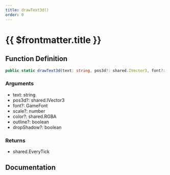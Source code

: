 ```yaml
---
title: drawText3d()
order: 0
---
```


# {{ $frontmatter.title }}

## Function Definition

```ts
public static drawText3d(text: string, pos3d?: shared.IVector3, font?: GameFont, scale?: number, color?: shared.RGBA, outline?: boolean, dropShadow?: boolean): shared.EveryTick;
```

### Arguments

* text: string
* pos3d?: shared.IVector3
* font?: GameFont
* scale?: number
* color?: shared.RGBA
* outline?: boolean
* dropShadow?: boolean

### Returns

* shared.EveryTick

## Documentation

<!--@include: ./parts/drawText3d.md-->
